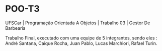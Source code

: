 # POO-T3
UFSCar | Programação Orientada A Objetos | Trabalho 03 | Gestor De Barbearia  

Trabalho Final, executado com uma equipe de 5 integrantes, sendo eles : 
André Santana, Caique Rocha, Juan Pablo, Lucas Marchiori, Rafael Turin.

